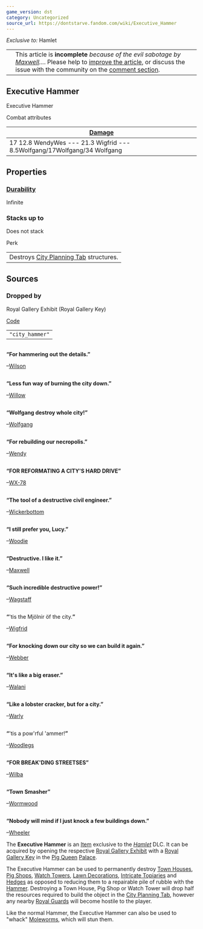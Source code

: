 ```yaml
---
game_version: dst
category: Uncategorized
source_url: https://dontstarve.fandom.com/wiki/Executive_Hammer
---
```


*Exclusive to:* Hamlet

|  |  |
| --- | --- |
|  | This article is **incomplete** *because of the evil sabotage by [Maxwell](/wiki/Maxwell/NPC "Maxwell/NPC")...*. Please help to [improve the article](https://dontstarve.fandom.com/wiki/Executive_Hammer?action=edit), or discuss the issue with the community on the [comment section](#WikiaArticleComments). |

## Executive Hammer

Executive Hammer

Combat attributes

| [Damage](/wiki/Damage "Damage") |
| --- |
| 17  12.8 WendyWes  ---  21.3 Wigfrid  ---  8.5Wolfgang/17Wolfgang/34 Wolfgang |

## Properties

### [Durability](/wiki/Durability "Durability")

Infinite

### Stacks up to

Does not stack

Perk

|  |
| --- |
| Destroys [City Planning Tab](/wiki/City_Planning_Tab "City Planning Tab") structures. |

## Sources

### Dropped by

Royal Gallery Exhibit (Royal Gallery Key)

[Code](/wiki/Console "Console")

|  |
| --- |
| `"city_hammer"` |

![](data:image/gif;base64,R0lGODlhAQABAIABAAAAAP///yH5BAEAAAEALAAAAAABAAEAQAICTAEAOw%3D%3D)

**“**For hammering out the details.**”**

–[Wilson](/wiki/Wilson "Wilson")

![](data:image/gif;base64,R0lGODlhAQABAIABAAAAAP///yH5BAEAAAEALAAAAAABAAEAQAICTAEAOw%3D%3D)

**“**Less fun way of burning the city down.**”**

–[Willow](/wiki/Willow "Willow")

![](data:image/gif;base64,R0lGODlhAQABAIABAAAAAP///yH5BAEAAAEALAAAAAABAAEAQAICTAEAOw%3D%3D)

**“**Wolfgang destroy whole city!**”**

–[Wolfgang](/wiki/Wolfgang "Wolfgang")

![](data:image/gif;base64,R0lGODlhAQABAIABAAAAAP///yH5BAEAAAEALAAAAAABAAEAQAICTAEAOw%3D%3D)

**“**For rebuilding our necropolis.**”**

–[Wendy](/wiki/Wendy "Wendy")

![](data:image/gif;base64,R0lGODlhAQABAIABAAAAAP///yH5BAEAAAEALAAAAAABAAEAQAICTAEAOw%3D%3D)

**“**FOR REFORMATING A CITY'S HARD DRIVE**”**

–[WX-78](/wiki/WX-78 "WX-78")

![](data:image/gif;base64,R0lGODlhAQABAIABAAAAAP///yH5BAEAAAEALAAAAAABAAEAQAICTAEAOw%3D%3D)

**“**The tool of a destructive civil engineer.**”**

–[Wickerbottom](/wiki/Wickerbottom "Wickerbottom")

![](data:image/gif;base64,R0lGODlhAQABAIABAAAAAP///yH5BAEAAAEALAAAAAABAAEAQAICTAEAOw%3D%3D)

**“**I still prefer you, Lucy.**”**

–[Woodie](/wiki/Woodie "Woodie")

![](data:image/gif;base64,R0lGODlhAQABAIABAAAAAP///yH5BAEAAAEALAAAAAABAAEAQAICTAEAOw%3D%3D)

**“**Destructive. I like it.**”**

–[Maxwell](/wiki/Maxwell "Maxwell")

![](data:image/gif;base64,R0lGODlhAQABAIABAAAAAP///yH5BAEAAAEALAAAAAABAAEAQAICTAEAOw%3D%3D)

**“**Such incredible destructive power!**”**

–[Wagstaff](/wiki/Wagstaff "Wagstaff")

![](data:image/gif;base64,R0lGODlhAQABAIABAAAAAP///yH5BAEAAAEALAAAAAABAAEAQAICTAEAOw%3D%3D)

**“**'tis the Mjölnir öf the city.**”**

–[Wigfrid](/wiki/Wigfrid "Wigfrid")

![](data:image/gif;base64,R0lGODlhAQABAIABAAAAAP///yH5BAEAAAEALAAAAAABAAEAQAICTAEAOw%3D%3D)

**“**For knocking down our city so we can build it again.**”**

–[Webber](/wiki/Webber "Webber")

![](data:image/gif;base64,R0lGODlhAQABAIABAAAAAP///yH5BAEAAAEALAAAAAABAAEAQAICTAEAOw%3D%3D)

**“**It's like a big eraser.**”**

–[Walani](/wiki/Walani "Walani")

![](data:image/gif;base64,R0lGODlhAQABAIABAAAAAP///yH5BAEAAAEALAAAAAABAAEAQAICTAEAOw%3D%3D)

**“**Like a lobster cracker, but for a city.**”**

–[Warly](/wiki/Warly "Warly")

![](data:image/gif;base64,R0lGODlhAQABAIABAAAAAP///yH5BAEAAAEALAAAAAABAAEAQAICTAEAOw%3D%3D)

**“**'tis a pow'rful 'ammer!**”**

–[Woodlegs](/wiki/Woodlegs "Woodlegs")

![](data:image/gif;base64,R0lGODlhAQABAIABAAAAAP///yH5BAEAAAEALAAAAAABAAEAQAICTAEAOw%3D%3D)

**“**FOR BREAK'DING STREETSES**”**

–[Wilba](/wiki/Wilba "Wilba")

![](data:image/gif;base64,R0lGODlhAQABAIABAAAAAP///yH5BAEAAAEALAAAAAABAAEAQAICTAEAOw%3D%3D)

**“**Town Smasher**”**

–[Wormwood](/wiki/Wormwood "Wormwood")

![](data:image/gif;base64,R0lGODlhAQABAIABAAAAAP///yH5BAEAAAEALAAAAAABAAEAQAICTAEAOw%3D%3D)

**“**Nobody will mind if I just knock a few buildings down.**”**

–[Wheeler](/wiki/Wheeler "Wheeler")

The **Executive Hammer** is an [Item](/wiki/Item "Item") exclusive to the *[Hamlet](/wiki/Don%27t_Starve:_Hamlet "Don't Starve: Hamlet")* DLC. It can be acquired by opening the respective [Royal Gallery Exhibit](/wiki/Royal_Gallery_Exhibit "Royal Gallery Exhibit") with a [Royal Gallery Key](/wiki/Royal_Gallery_Key "Royal Gallery Key") in the [Pig Queen](/wiki/Pig_Queen "Pig Queen") [Palace](/wiki/Palace "Palace").

The Executive Hammer can be used to permanently destroy [Town Houses](/wiki/Town_House "Town House"), [Pig Shops](/wiki/Pig_Shops "Pig Shops"), [Watch Towers](/wiki/Watch_Tower "Watch Tower"), [Lawn Decorations](/wiki/Lawn_Decoration "Lawn Decoration"), [Intricate Topiaries](/wiki/Intricate_Topiary "Intricate Topiary") and [Hedges](/wiki/Hedge "Hedge") as opposed to reducing them to a repairable pile of rubble with the [Hammer](/wiki/Hammer "Hammer"). Destroying a Town House, Pig Shop or Watch Tower will drop half the resources required to build the object in the [City Planning Tab](/wiki/City_Planning_Tab "City Planning Tab"), however any nearby [Royal Guards](/wiki/Royal_Guard "Royal Guard") will become hostile to the player.

Like the normal Hammer, the Executive Hammer can also be used to "whack" [Moleworms](/wiki/Moleworm "Moleworm"), which will stun them.